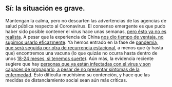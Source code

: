 ## Sí: la situación es grave.

Mantengan la calma, pero no descarten las advertencias de las agencias de salud pública respecto al Coronavirus. El consenso emergente es que pudo haber sido posible contener el virus hace unas semanas, [pero ésto ya no es realista](https://twitter.com/uwmnewsroom/status/1236020906956189696). A pesar que la experiencia de China [nos dio tiempo de ventaja, no supimos usarlo eficazmente](https://twitter.com/florian_krammer/status/1236344865924972545). Ya hemos entrado en la fase de [pandemia, que será seguida por otra de recurrencia estacional](https://twitter.com/NAChristakis/status/1235983934187544578), a menos que (y hasta que) encontremos una vacuna (lo que quizás no ocurra hasta dentro de unos [18-24 meses, si tenemos suerte](https://www.politico.com/news/2020/03/05/coronavirus-trump-vaccine-rhetoric-121796?nname=playbook&nid=0000014f-1646-d88f-a1cf-5f46b7bd0000&nrid=0000014e-f0fe-dd93-ad7f-f8ff7e290000&nlid=630318)). Aún más, la evidencia reciente sugiere que hay [personas que ya están infectadas con el virus y son capaces de propagarlo, a pesar de no presentar síntomas de la enfermedad](https://www.cnn.com/2020/03/14/health/coronavirus-asymptomatic-spread/index.html). Ésto dificulta muchísimo su contención, y hace que las medidas de distanciamiento social sean aún más críticas.
